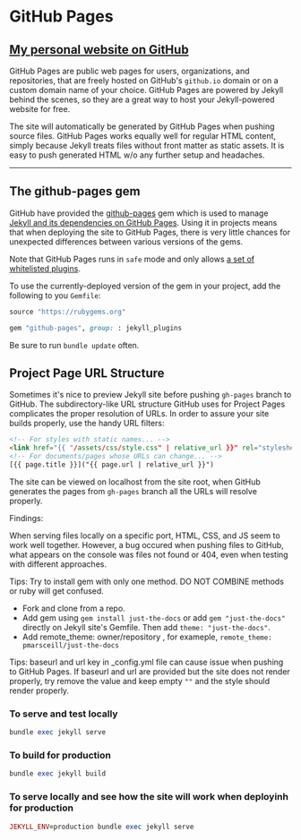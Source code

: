 # GitHub Pages

## [My personal website on GitHub](https://thanapoom21.github.io)

GitHub Pages are public web pages for users, organizations, and repositories, that are freely hosted on GitHub's `github.io` domain or on a custom domain name of your choice. GitHub Pages are powered by Jekyll behind the scenes, so they are a great way to host your Jekyll-powered website for free.

The site will automatically be generated by GitHub Pages when pushing source files. GitHub Pages works equally well for regular HTML content, simply because Jekyll treats files without front matter as static assets. It is easy to push generated HTML w/o any further setup and headaches.

---

## The github-pages gem

GitHub have provided the [github-pages](https://github.com/github/pages-gem) gem which is used to manage [Jekyll and its dependencies on GitHub Pages](https://pages.github.com/versions/). Using it in projects means that when deploying the site to GitHub Pages, there is very little chances for unexpected differences between various versions of the gems.

Note that GitHub Pages runs in `safe` mode and only allows [a set of whitelisted plugins](https://help.github.com/en/articles/configuring-jekyll-plugins#default-plugins).

To use the currently-deployed version of the gem in your project, add the following to you `Gemfile`:

```ruby
source "https://rubygems.org"

gem "github-pages", group: : jekyll_plugins
```

Be sure to run ```bundle update``` often.

## Project Page URL Structure

Sometimes it's nice to preview Jekyll site before pushing `gh-pages` branch to GitHub. The subdirectory-like URL structure GitHub uses for Project Pages complicates the proper resolution of URLs. In order to assure your site builds properly, use the handy URL filters:

```html
<!-- For styles with static names... -->
<link href="{{ "/assets/css/style.css" | relative_url }}" rel="stylesheet">
<!-- For documents/pages whose URLs can change... -->
[{{ page.title }}]("{{ page.url | relative_url }}")
```

The site can be viewed on localhost from the site root, when GitHub generates the pages from `gh-pages` branch all the URLs will resolve properly.

Findings:

When serving files locally on a specific port, HTML, CSS, and JS seem to work well together. However, a bug occured when pushing files to GitHub, what appears on the console was files not found or 404, even when testing with different approaches.

Tips: Try to install gem with only one method. DO NOT COMBINE methods or ruby will get confused.

- Fork and clone from a repo.
- Add gem using ```gem install just-the-docs``` or add ```gem "just-the-docs"``` directly on Jekyll site's Gemfile. Then add ```theme: "just-the-docs"```.
- Add remote_theme: owner/repository , for exameple, ```remote_theme: pmarsceill/just-the-docs```

Tips: baseurl and url key in _config.yml file can cause issue when pushing to GitHub Pages. If baseurl and url are provided but the site does not render properly, try remove the value and keep empty ```""``` and the style should render properly.

### To serve and test locally

```ruby
bundle exec jekyll serve
```

### To build for production

```ruby
bundle exec jekyll build
```

### To serve locally and see how the site will work when deployinh for production

```ruby
JEKYLL_ENV=production bundle exec jekyll serve
```